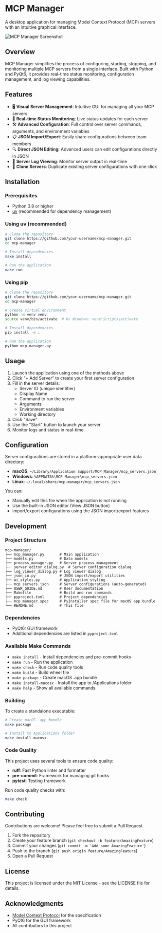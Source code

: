 # MCP Manager

A desktop application for managing Model Context Protocol (MCP) servers with an intuitive graphical interface.

![MCP Manager Screenshot](screenshot.png) <!-- TODO: Add actual screenshot -->

## Overview

MCP Manager simplifies the process of configuring, starting, stopping, and monitoring multiple MCP servers from a single interface. Built with Python and PyQt6, it provides real-time status monitoring, configuration management, and log viewing capabilities.

## Features

- 🖥️ **Visual Server Management**: Intuitive GUI for managing all your MCP servers
- 🔄 **Real-time Status Monitoring**: Live status updates for each server
- 🛠️ **Advanced Configuration**: Full control over server commands, arguments, and environment variables
- 📋 **JSON Import/Export**: Easily share configurations between team members
- 🔍 **Direct JSON Editing**: Advanced users can edit configurations directly in JSON
- 📜 **Server Log Viewing**: Monitor server output in real-time
- 🧬 **Clone Servers**: Duplicate existing server configurations with one click

## Installation

### Prerequisites

- Python 3.8 or higher
- [uv](https://github.com/astral-sh/uv) (recommended for dependency management)

### Using uv (recommended)

```bash
# Clone the repository
git clone https://github.com/your-username/mcp-manager.git
cd mcp-manager

# Install dependencies
make install

# Run the application
make run
```

### Using pip

```bash
# Clone the repository
git clone https://github.com/your-username/mcp-manager.git
cd mcp-manager

# Create virtual environment
python -m venv venv
source venv/bin/activate  # On Windows: venv\Scripts\activate

# Install dependencies
pip install -e .

# Run the application
python mcp_manager.py
```

## Usage

1. Launch the application using one of the methods above
2. Click "+ Add Server" to create your first server configuration
3. Fill in the server details:
   - Server ID (unique identifier)
   - Display Name
   - Command to run the server
   - Arguments
   - Environment variables
   - Working directory
4. Click "Save"
5. Use the "Start" button to launch your server
6. Monitor logs and status in real-time

## Configuration

Server configurations are stored in a platform-appropriate user data directory:

- **macOS**: `~/Library/Application Support/MCP Manager/mcp_servers.json`
- **Windows**: `%APPDATA%\MCP Manager\mcp_servers.json`
- **Linux**: `~/.local/share/mcp-manager/mcp_servers.json`

You can:

- Manually edit this file when the application is not running
- Use the built-in JSON editor (View JSON button)
- Import/export configurations using the JSON import/export features

## Development

### Project Structure

```
mcp-manager/
├── mcp_manager.py       # Main application
├── models.py            # Data models
├── process_manager.py   # Server process management
├── server_editor_dialog.py  # Server configuration dialog
├── log_viewer_dialog.py # Log viewer dialog
├── json_io.py           # JSON import/export utilities
├── ui_styles.py         # Application styling
├── mcp_servers.json     # Server configurations (auto-generated)
├── USER_GUIDE.md        # User documentation
├── Makefile             # Build and run commands
├── pyproject.toml       # Project dependencies
├── mcp_manager.spec     # PyInstaller spec file for macOS app bundle
└── README.md            # This file
```

### Dependencies

- PyQt6: GUI framework
- Additional dependencies are listed in `pyproject.toml`

### Available Make Commands

- `make install` - Install dependencies and pre-commit hooks
- `make run` - Run the application
- `make check` - Run code quality tools
- `make build` - Build wheel file
- `make package` - Create macOS .app bundle
- `make install-macosx` - Install the app to /Applications folder
- `make help` - Show all available commands

### Building

To create a standalone executable:

```bash
# Create macOS .app bundle
make package

# Install to Applications folder
make install-macosx
```

### Code Quality

This project uses several tools to ensure code quality:

- **ruff**: Fast Python linter and formatter
- **pre-commit**: Framework for managing git hooks
- **pytest**: Testing framework

Run code quality checks with:

```bash
make check
```

## Contributing

Contributions are welcome! Please feel free to submit a Pull Request.

1. Fork the repository
2. Create your feature branch (`git checkout -b feature/AmazingFeature`)
3. Commit your changes (`git commit -m 'Add some AmazingFeature'`)
4. Push to the branch (`git push origin feature/AmazingFeature`)
5. Open a Pull Request

## License

This project is licensed under the MIT License - see the LICENSE file for details.

## Acknowledgments

- [Model Context Protocol](https://modelcontextprotocol.io) for the specification
- PyQt6 for the GUI framework
- All contributors to this project
